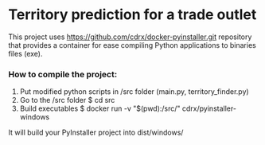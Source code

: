 # Territory prediction for a trade outlet

This project uses https://github.com/cdrx/docker-pyinstaller.git repository that provides a container for ease compiling Python applications to binaries files (exe).

### How to compile the project:
1. Put modified python scripts in /src folder (main.py, territory_finder.py)
2. Go to the /src folder
$ cd src
3. Build executables
$ docker run -v "$(pwd):/src/" cdrx/pyinstaller-windows

It will build your PyInstaller project into dist/windows/
